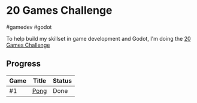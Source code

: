 # 20 Games Challenge

#gamedev #godot

To help build my skillset in game development and Godot, I'm doing the [20 Games Challenge](https://20_games_challenge.gitlab.io/challenge/) 

## Progress

| Game | Title                          | Status |
| ---- | ------------------------------ | ------ |
| #1   | [Pong](creating-pong-godot.md) | Done   |
